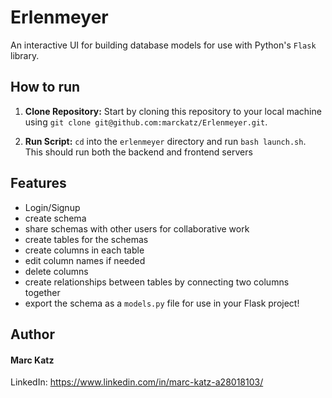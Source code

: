 # Erlenmeyer

An interactive UI for building database models for use with Python's `Flask` library.

## How to run

1. **Clone Repository:** Start by cloning this repository to your local machine using `git clone git@github.com:marckatz/Erlenmeyer.git`. 

2. **Run Script:** `cd` into the `erlenmeyer` directory and run `bash launch.sh`. This should run both the backend and frontend servers

## Features

- Login/Signup
- create schema
- share schemas with other users for collaborative work
- create tables for the schemas
- create columns in each table
- edit column names if needed
- delete columns
- create relationships between tables by connecting two columns together
- export the schema as a `models.py` file for use in your Flask project!

## Author
#### Marc Katz
LinkedIn: https://www.linkedin.com/in/marc-katz-a28018103/